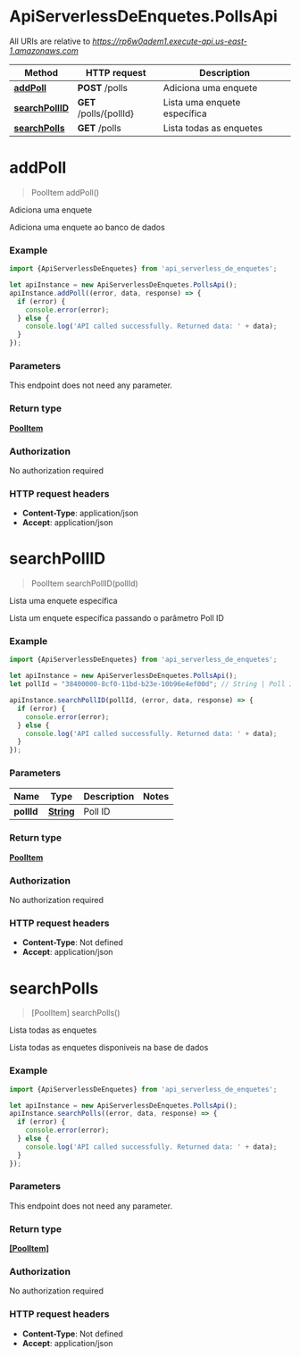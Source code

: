 # ApiServerlessDeEnquetes.PollsApi

All URIs are relative to *https://rp6w0qdem1.execute-api.us-east-1.amazonaws.com*

Method | HTTP request | Description
------------- | ------------- | -------------
[**addPoll**](PollsApi.md#addPoll) | **POST** /polls | Adiciona uma enquete
[**searchPollID**](PollsApi.md#searchPollID) | **GET** /polls/{pollId} | Lista uma enquete específica
[**searchPolls**](PollsApi.md#searchPolls) | **GET** /polls | Lista todas as enquetes

<a name="addPoll"></a>
# **addPoll**
> PoolItem addPoll()

Adiciona uma enquete

Adiciona uma enquete ao banco de dados

### Example
```javascript
import {ApiServerlessDeEnquetes} from 'api_serverless_de_enquetes';

let apiInstance = new ApiServerlessDeEnquetes.PollsApi();
apiInstance.addPoll((error, data, response) => {
  if (error) {
    console.error(error);
  } else {
    console.log('API called successfully. Returned data: ' + data);
  }
});
```

### Parameters
This endpoint does not need any parameter.

### Return type

[**PoolItem**](PoolItem.md)

### Authorization

No authorization required

### HTTP request headers

 - **Content-Type**: application/json
 - **Accept**: application/json

<a name="searchPollID"></a>
# **searchPollID**
> PoolItem searchPollID(pollId)

Lista uma enquete específica

Lista um enquete específica passando o parâmetro Poll ID 

### Example
```javascript
import {ApiServerlessDeEnquetes} from 'api_serverless_de_enquetes';

let apiInstance = new ApiServerlessDeEnquetes.PollsApi();
let pollId = "38400000-8cf0-11bd-b23e-10b96e4ef00d"; // String | Poll ID

apiInstance.searchPollID(pollId, (error, data, response) => {
  if (error) {
    console.error(error);
  } else {
    console.log('API called successfully. Returned data: ' + data);
  }
});
```

### Parameters

Name | Type | Description  | Notes
------------- | ------------- | ------------- | -------------
 **pollId** | [**String**](.md)| Poll ID | 

### Return type

[**PoolItem**](PoolItem.md)

### Authorization

No authorization required

### HTTP request headers

 - **Content-Type**: Not defined
 - **Accept**: application/json

<a name="searchPolls"></a>
# **searchPolls**
> [PoolItem] searchPolls()

Lista todas as enquetes

Lista todas as enquetes disponiveis na base de dados 

### Example
```javascript
import {ApiServerlessDeEnquetes} from 'api_serverless_de_enquetes';

let apiInstance = new ApiServerlessDeEnquetes.PollsApi();
apiInstance.searchPolls((error, data, response) => {
  if (error) {
    console.error(error);
  } else {
    console.log('API called successfully. Returned data: ' + data);
  }
});
```

### Parameters
This endpoint does not need any parameter.

### Return type

[**[PoolItem]**](PoolItem.md)

### Authorization

No authorization required

### HTTP request headers

 - **Content-Type**: Not defined
 - **Accept**: application/json

